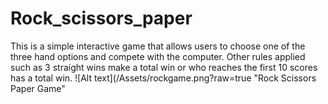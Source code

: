 # Rock_scissors_paper
This is a simple interactive game that allows users to choose one of the three hand options and compete with the computer. Other rules applied such as 3 straight wins make a total win or who reaches the first 10 scores has a total win.
![Alt text](/Assets/rockgame.png?raw=true "Rock Scissors Paper Game"
